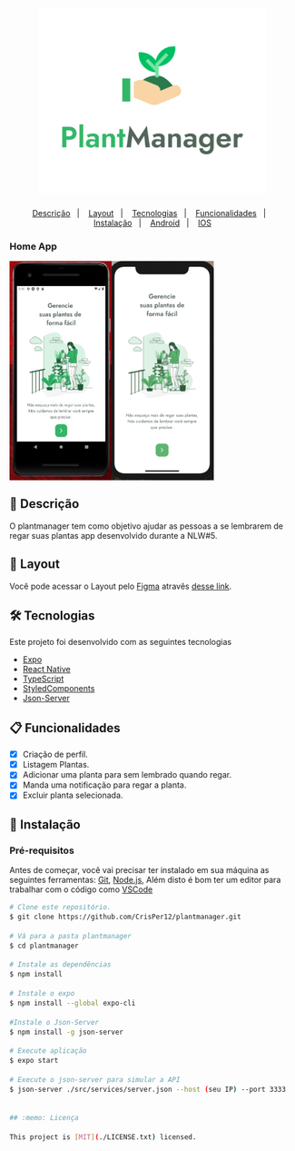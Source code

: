 <h1 align="center">
  <img width="400px" src="https://github.com/franciscoarmando63/plantmanager/blob/main/readmeScreens/icone.png" />
  <br />
</h1>
<p align="center">
  <a href="#page_facing_up-descrição">Descrição</a>&nbsp;&nbsp;&nbsp;|&nbsp;&nbsp;&nbsp;
  <a href="#art-Layout">Layout</a>&nbsp;&nbsp;&nbsp;|&nbsp;&nbsp;&nbsp;
  <a href="#-tecnologias">Tecnologias</a>&nbsp;&nbsp;&nbsp;|&nbsp;&nbsp;&nbsp;
  <a href="#clipboard-Funcionalidades">Funcionalidades</a>&nbsp;&nbsp;&nbsp;|&nbsp;&nbsp;&nbsp;
  <a href="#closed_book-instalação">Instalação</a>&nbsp;&nbsp;&nbsp;|&nbsp;&nbsp;&nbsp;
  <a href="#man-Autor">Android</a>&nbsp;&nbsp;&nbsp;|&nbsp;&nbsp;&nbsp;
  <a href="#memo-Licença">IOS</a>
</p>


### Home App
<div style="display: flex; flex-direction: 'row';">
    <img width="180px" src="https://github.com/CrisPer12/plantmanager/blob/main/home%20android.JPG" />
    <img width="180px" src="https://github.com/CrisPer12/plantmanager/blob/main/home%20iphone.png" />
</div>


## :page_facing_up: Descrição
O plantmanager tem como objetivo ajudar as pessoas a se lembrarem de regar suas plantas app desenvolvido durante a NLW#5.

## :art: Layout
Você pode acessar o Layout pelo <a href="https://www.figma.com">Figma<a> atravês <a href="https://www.figma.com/file/IhQRtrOZdu3TrvkPYREzOy/PlantManager/duplicate?node-id=0%3A1">desse link<a>.

## 🛠 Tecnologias
Este projeto foi desenvolvido com as seguintes tecnologias

- [Expo](https://expo.io/)
- [React Native](https://reactnative.dev/)
- [TypeScript](https://www.typescriptlang.org/)
- [StyledComponents](https://styled-components.com/)
- [Json-Server](https://github.com/typicode/json-server)

## :clipboard: Funcionalidades
- [x] Criação de perfil.
- [x] Listagem Plantas.
- [x] Adicionar uma planta para sem lembrado quando regar.
- [x] Manda uma notificação para regar a planta.
- [x] Excluir planta selecionada.

## :closed_book: Instalação

### Pré-requisitos
Antes de começar, você vai precisar ter instalado em sua máquina as seguintes ferramentas:
[Git](https://git-scm.com), [Node.js](https://nodejs.org/en/), Além disto é bom ter um editor para trabalhar com o código como [VSCode](https://code.visualstudio.com/)

```bash
# Clone este repositório.
$ git clone https://github.com/CrisPer12/plantmanager.git

# Vá para a pasta plantmanager
$ cd plantmanager

# Instale as dependências
$ npm install 

# Instale o expo
$ npm install --global expo-cli

#Instale o Json-Server
$ npm install -g json-server

# Execute aplicação
$ expo start

# Execute o json-server para simular a API
$ json-server ./src/services/server.json --host (seu IP) --port 3333


## :memo: Licença

This project is [MIT](./LICENSE.txt) licensed.
